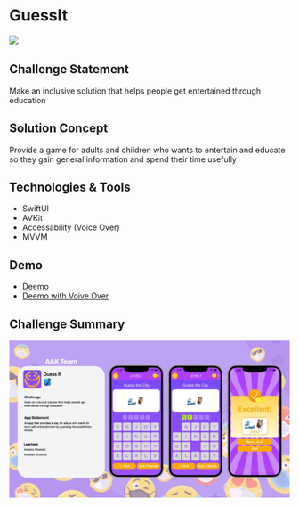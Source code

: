 # GuessIt
<p>
  <a href="https://apps.apple.com/sa/app/خمنها/id1664485306?l=en">
    <img src="https://user-images.githubusercontent.com/41123719/117558302-db848980-b084-11eb-8ef8-1dac2eb5ea56.png" atl="app-store-badge" width="125"/>     
  </a>

</p>


## Challenge Statement
Make an inclusive solution that helps people get entertained through education


## Solution Concept
Provide a game for adults and children who wants to entertain and educate so they gain general information and spend their time usefully


## Technologies & Tools
* SwiftUI
* AVKit
* Accessability (Voice Over)
* MVVM

## Demo
* [Deemo](https://drive.google.com/file/d/1WtgraPt3HNuV6xQNEqmULG71euW9krE7/view?usp=share_link)
* [Deemo with Voive Over](https://drive.google.com/file/d/1wL5TL6XGzGppnA7AjG-nyTUv7AvzPByT/view?usp=share_link)


## Challenge Summary
![image](https://github.com/i5awlah/GuessIt/blob/main/Attachments/Challenge%20Summary.JPG)
